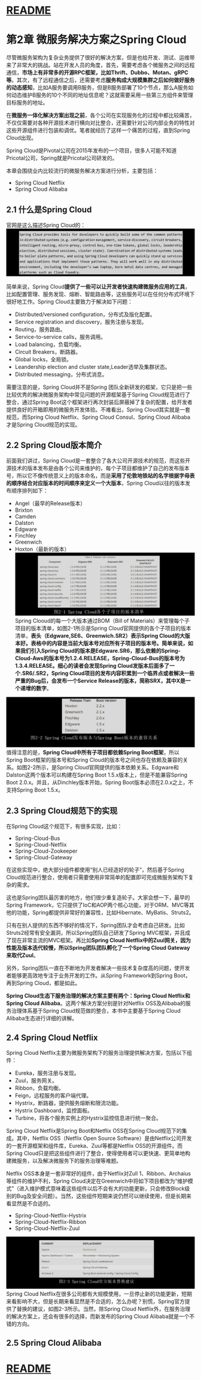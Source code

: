 
# [README](../README.md "回到 README")


# 第2章 微服务解决方案之Spring Cloud

尽管微服务架构为复杂业务提供了很好的解决方案，但是也给开发、测试、运维带来了非常大的挑战。站在开发人员的角度，首先，需要考虑各个微服务之间的远程通信，**市场上有非常多的开源RPC框架，比如Thrift、Dubbo、Motan、gRPC等**。其次，有了远程通信之后，还需要考虑**服务构成大规模集群之后如何做好服务的动态感知**，比如A服务要调用B服务，但是B服务部署了10个节点，那么A服务如何动态维护B服务的10个不同的地址信息呢？这就需要采用一些第三方组件来管理目标服务的地址。

在**微服务一体化解决方案出现之前**，各个公司在实现服务化的过程中都比较痛苦，不仅仅需要对各种开源技术进行横向对比整合，还需要针对公司内部业务的特性对这些开源组件进行包装和调优。笔者就经历了这样一个痛苦的过程，直到Spring Cloud出现。

Spring Cloud是Pivotal公司在2015年发布的一个项目，很多人可能不知道Pricotal公司，Spring就是Pricotal公司研发的。

本章会围绕业内比较流行的微服务解决方案进行分析，主要包括：
* Spring Cloud Netflix
* Spring Cloud Alibaba


## 2.1 什么是Spring Cloud

官网是这么描述Spring Cloud的：
![](images/2.1.1.png)

简单来说，Spring Cloud**提供了一些可以让开发者快速构建微服务应用的工具**，比如配置管理、服务发现、熔断、智能路由等，这些服务可以在任何分布式环境下很好地工作。Spring Cloud主要致力于解决如下问题：
* Distributed/versioned configuration，分布式及版化配置。
* Service registration and discovery，服务注册与发现。
* Routing，服务路由。
* Service-to-service calls，服务调用。
* Load balancing，负载均衡。
* Circuit Breakers，断路器。
* Global locks，全局锁。
* Leandership election and cluster state,Leader选举及集群状态。
* Distributed messaging，分布式消息。

需要注意的是，Spring Cloud并不是Spring 团队全新研发的框架，它只是把一些比较优秀的解决微服务架构中常见问题的开源框架基于Spring Cloud规范进行了整合，通过Spring Boot这个框架进行再次封装后屏蔽掉了复杂的配置，给开发者提供良好的开箱即用的微服务开发体验。不难看出，Spring Cloud其实就是一套规范，而Spring Cloud Netflix、Spring Cloud Consul、Spring Cloud Alibaba才是Spring Cloud规范的实现。


## 2.2 Spring Cloud版本简介

前面我们讲过，Spring Cloud是一套整合了各大公司开源技术的规范，而这些开源技术的版本发布是由各个公司来维护的，每个子项目都维护了自己的发布版本号，所以它不像传统意义上的版本命名，而是**采用了伦敦地铁站的名字根据字母表的顺序结合对应版本的时间顺序来定义一个大版本**，Spring Cloud以往的版本发布顺序排列如下：
* Angel（最早的Release版本）
* Brixton
* Camden
* Dalston
* Edgware
* Finchley
* Greenwich
* Hoxton（最新的版本）
![](images/2.2.1.png)
Spring Clooud的每一个大版本通过BOM（Bill of Materials）来管理每个子项目的版本清单，如图2-1所示是Spring Cloud官网提供的各个子项目的版本清单，**表头（Edgware,SE6、Greenwich.SR2）表示Spring Cloud的大版本好。表格中的内容是当前大版本号对应所有子项目的版本号。简单来说，如果我们引入Spring Cloud的版本是Edgware.SR6，那么依赖的Spring-Cloud-Aws的版本号为1.2.4.RELEASE，Spring-Cloud-Bus的版本号为1.3.4.RELEASE。细心的读者会发现Spring Cloud发版本后面多了一个.SR6/.SR2，Spring Cloud项目的发布内容积累到一个临界点或者解决一些严重的Bug后，会发布一个Service Release的版本，简称SRX，其中X是一个递增的数字**。

![](images/2.2.2.png)
值得注意的是，**Spring Cloud中所有子项目都依赖Spring Boot框架**，所以Spring Boot框架的版本号和Spring Cloud的版本号之间也存在依赖及兼容的关系。如图2-2所示，是Spring Cloud官网提供的版本依赖关系。Edgware和Dalston这两个版本可以构建在Spring Boot 1.5.x版本上，但是不能兼容Spring Boot 2.0.x。并且，从Dinchley版本开始，Spring Boot版本必须在2.0.x之上，不支持Spring Boot 1.5.x。


## 2.3 Spring Cloud规范下的实现

在Spring Cloud这个规范下，有很多实现，比如：
* Spring-Cloud-Bus
* Spring-Cloud-Netflix
* Spring-Cloud-Zookeeper
* Spring-Cloud-Gateway

在这些实现中，绝大部分组件都使用“别人已经造好的轮子”，然后基于Spring Cloud规范进行整合，使用者只需要使用非常简单的配置即可完成微服务架构下复杂的需求。

这也是Spring团队最厉害的地方，他们很少重复造轮子。大家会想一下，最早的Spring Framework，它只提供了IoC和AOP两个核心功能，对于ORM、MVC等其他的功能，Spring都提供非常好的兼容性，比如Hibernate、MyBatis、Struts2。

只有在别人提供的东西不够好的情况下，Spring团队才会考虑自己研发。比如Struts2经常有安全漏洞，所以Spring团队自己研发了Spring MVC框架，并且成了现在非常主流的MVC框架。再比如**Spring Cloud Netflix中的Zuul网关，因为性能及版本迭代较慢，所以Spring团队团队孵化了一个Spring Cloud Gateway来取代Zuul**。

另外，Spring团队一直在不断地为开发者解决一些技术复杂度高的问题，使开发者能够更高效地专注于业务开发的工作。从Spring Framework到Spring Boot，再到Spring Cloud，都是如此。

**Spring Cloud生态下服务治理的解决方案主要有两个：Spring Cloud Netflix和Spring Cloud Alibaba**。这两个解决方案分别是针对Netflix OSS及Alibaba的服务治理体系基于Spring Cloud规范做的整合，本书中主要基于Spring Cloud Alibaba生态进行详细的讲解。


## 2.4 Spring Cloud Netflix

Spring Cloud Netflix主要为微服务架构下的服务治理提供解决方案，包括以下组件：
* Eureka，服务注册与发现。
* Zuul，服务网关。
* Ribbon，负载均衡。
* Feign，远程服务的客户端代理。
* Hystrix，断路器，提供服务熔断和限流功能。
* Hystrix Dashboard，监控面板。
* Turbine，将各个服务实例上的Hystrix监控信息进行统一聚合。

Spring Cloud Netflix是Spring Boot和Netflix OSS在Spring Cloud规范下的集成。其中，Netflix OSS（Netflix Open Source Software）是由Netflix公司开发的一套开源框架和组件库，Eureka、Zuul等都是Netflix OSS的开源组件。而Spring Cloud只是把这些组件进行了整合，使得使用者可以更快速、更简单地构建微服务，以及解决微服务下的服务治理等难题。

Netflix OSS本身是一套非常好的组件，由于Netflix对Zull 1、Ribbon、Archaius等组件的维护不利，Spring Cloud决定在Greenwich中将如下项目都改为“维护模式”（进入维护模式意味着这些组件以后不会有大的功能更新，只会修改Block级别的Bug及安全问题）。当然，这些组件短期来说仍然可以继续使用，但是长期来看显然是不合适的。
* Spring-Cloud-Netflix-Hystrix
* Spring-Cloud-Netflix-Ribbon
* Spring-Cloud-Netflix-Zuul

![](images/2.4.1.png)
Spring Cloud Netflix在很多公司都有大规模使用，一旦停止新的功能更新，短期来看影响不大，但是长期来看显然是不合适的，怎么办呢？别慌，Spring官方提供了替换的建议，如图2-3所示。当然，除Spring Cloud Netflix外，在服务治理的解决方案上，还会有很多的选择，而新发布的Spring Cloud Alibaba就是一个不错的方向。


## 2.5 Spring Cloud Alibaba











# [README](../README.md "回到 README")